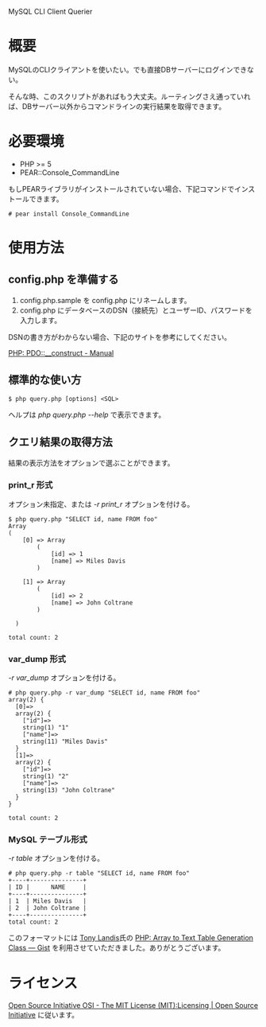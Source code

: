 MySQL CLI Client Querier

概要
====
MySQLのCLIクライアントを使いたい。でも直接DBサーバーにログインできない。

そんな時、このスクリプトがあればもう大丈夫。ルーティングさえ通っていれば、DBサーバー以外からコマンドラインの実行結果を取得できます。


必要環境
========
* PHP >= 5
* PEAR::Console_CommandLine

もしPEARライブラリがインストールされていない場合、下記コマンドでインストールできます。

    # pear install Console_CommandLine

使用方法
========
config.php を準備する
---------------------
1. config.php.sample を config.php にリネームします。
2. config.php にデータベースのDSN（接続先）とユーザーID、パスワードを入力します。

DSNの書き方がわからない場合、下記のサイトを参考にしてください。

[PHP: PDO::__construct - Manual](http://php.net/manual/pdo.construct.php)

標準的な使い方
--------------
    $ php query.php [options] <SQL>

ヘルプは *php query.php --help* で表示できます。

クエリ結果の取得方法
--------------------
結果の表示方法をオプションで選ぶことができます。

### print_r 形式
オプション未指定、または *-r print_r* オプションを付ける。

    $ php query.php "SELECT id, name FROM foo"
    Array
    (
        [0] => Array
            (
                [id] => 1
                [name] => Miles Davis
            )

        [1] => Array
            (
                [id] => 2
                [name] => John Coltrane
            )

      )
    
    total count: 2

### var_dump 形式
*-r var_dump* オプションを付ける。

    # php query.php -r var_dump "SELECT id, name FROM foo"
    array(2) {
      [0]=>
      array(2) {
        ["id"]=>
        string(1) "1"
        ["name"]=>
        string(11) "Miles Davis"
      }
      [1]=>
      array(2) {
        ["id"]=>
        string(1) "2"
        ["name"]=>
        string(13) "John Coltrane"
      }
    }
    
    total count: 2

### MySQL テーブル形式
*-r table* オプションを付ける。

    # php query.php -r table "SELECT id, name FROM foo"
    +----+---------------+
    | ID |      NAME     |
    +----+---------------+
    | 1  | Miles Davis   |
    | 2  | John Coltrane |
    +----+---------------+
    total count: 2

このフォーマットには [Tony Landis](http://tonylandis.com/)氏の [PHP: Array to Text Table Generation Class — Gist](https://gist.github.com/31477) を利用させていただきました。ありがとうございます。


ライセンス
==========
[Open Source Initiative OSI - The MIT License (MIT):Licensing | Open Source Initiative](http://opensource.org/licenses/mit-license.php) に従います。

